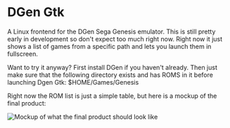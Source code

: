 # DGen Gtk

A Linux frontend for the DGen Sega Genesis emulator.  This is still pretty early in development so don't expect too much right now.  Right now it just shows a list of games from a specific path and lets you launch them in fullscreen.


Want to try it anyway? First install DGen if you haven't already.  Then just make sure that the following directory exists and has ROMS in it before launching Dgen Gtk: $HOME/Games/Genesis


Right now the ROM list is just a simple table, but here is a mockup of the final product:


![Mockup of what the final product should look like](https://i.imgur.com/xvi6BCx.png)
